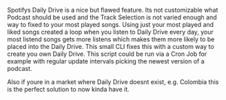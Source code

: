 Spotifys Daily Drive is a nice but flawed feature. 
Its not customizable what Podcast should be used and the Track Selection is not varied enough and way to fixed to your most played songs.
Using just your most played and liked songs created a loop when you listen to Daily Drive every day, your most listend songs gets more listens which makes them more likely to be placed into the Daily Drive.
This small CLI fixes this with a custom way to create you own Daily Drive. This script could be run via a Cron Job for example with regular update intervals picking the newest version of a podcast.

Also if youre in a market where Daily Drive doesnt exist, e.g. Colombia this is the perfect solution to now kinda have it.
